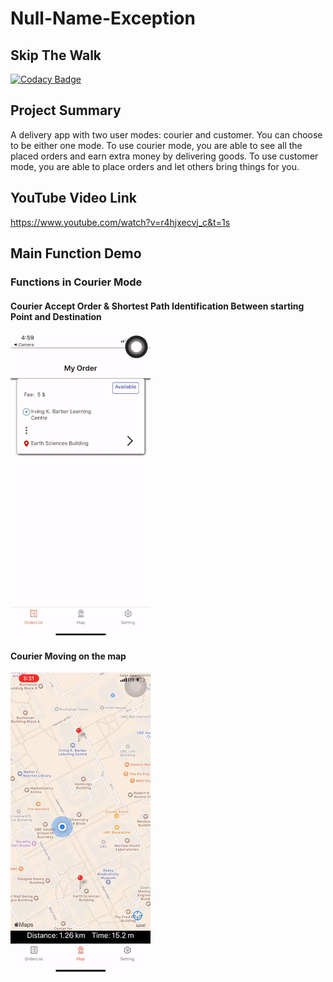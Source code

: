 # Null-Name-Exception
## Skip The Walk
[![Codacy Badge](https://api.codacy.com/project/badge/Grade/5ea0b627b01e4ae387df7624c9aa2d88)](https://www.codacy.com/manual/yanhua111/Null-Name-Exception_2?utm_source=github.com&amp;utm_medium=referral&amp;utm_content=NULL-Name-Exception/Null-Name-Exception&amp;utm_campaign=Badge_Grade)

## Project Summary
A delivery app with two user modes: courier and customer. You can choose to be either one mode. To use courier mode, you are able to see all the placed orders and earn extra money by delivering goods. To use customer mode, you are able to place orders and let others bring things for you.

## YouTube Video Link
https://www.youtube.com/watch?v=r4hjxecvj_c&t=1s

## Main Function Demo
### Functions in Courier Mode
#### Courier Accept Order & Shortest Path Identification Between starting Point and Destination
![Alt Text](https://github.com/NULL-Name-Exception/Null-Name-Exception/blob/master/gif_source/place_order.gif)

#### Courier Moving on the map
![Alt Text](https://github.com/NULL-Name-Exception/Null-Name-Exception/blob/master/gif_source/courier_map_gif.gif)


